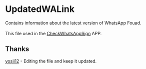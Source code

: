 # UpdatedWALink
Contains information about the latest version of WhatsApp Fouad. <br/><br/>
This file used in the [CheckWhatsAppSign](https://github.com/ZeANi-SHILIX/CheckWhatsAppSign) APP.
<br/>
## Thanks
[yosii12](https://github.com/yosii12) - Editing the file and keep it updated.
